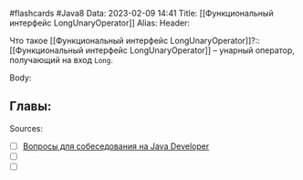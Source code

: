 #flashcards #Java8 
Data: 2023-02-09 14:41
Title: [[Функциональный интерфейс LongUnaryOperator]]
Alias:
Header:

Что такое [[Функциональный интерфейс LongUnaryOperator]]?::[[Функциональный интерфейс LongUnaryOperator]] – унарный оператор, получающий на вход `Long`.
<!--SR:!2023-03-14,3,250-->



Body:





Главы:
-


Sources:
- [ ] [Вопросы для собеседования на Java Developer](https://github.com/enhorse/java-interview/blob/master/README.md#%D0%9E%D0%9E%D0%9F)
- [ ] []()
- [ ] []()
